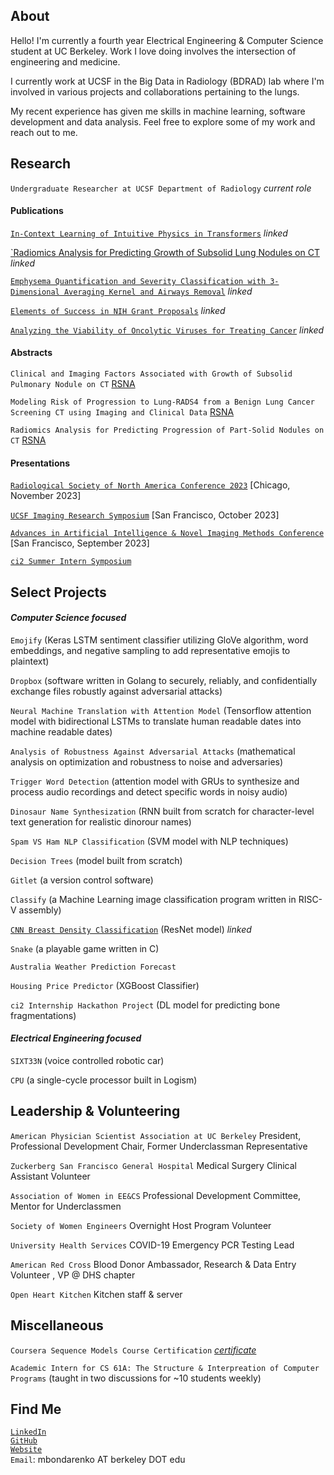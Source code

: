 ## About
Hello! I'm currently a fourth year Electrical Engineering & Computer Science student at UC Berkeley. Work I love doing involves the intersection of engineering and medicine. 

I currently work at UCSF in the Big Data in Radiology (BDRAD) lab where I'm involved in various projects and collaborations pertaining to the lungs. 

My recent experience has given me skills in machine learning, software development and data analysis. Feel free to explore some of my work and reach out to me.


## Research

`Undergraduate Researcher at UCSF Department of Radiology` *current role* 


#### Publications

[`In-Context Learning of Intuitive Physics in Transformers`](https://drive.google.com/file/d/1RooGtC0Ve0vwEKlnn9MQ0O9WLS7Q2PU7/view?usp=drive_link) *linked*

[`Radiomics Analysis for Predicting Growth of Subsolid Lung Nodules on CT](https://doi.org/10.1101/2023.12.05.23299456) *linked*

[`Emphysema Quantification and Severity Classification with 3-Dimensional Averaging Kernel and Airways Removal`](https://doi.org/10.1101/2022.10.31.22281562) *linked*

[`Elements of Success in NIH Grant Proposals`](http://discourseconventions.weebly.com/uploads/8/5/7/3/85737014/bondarenko_masha_validating_a_resource_for_the_specific_aims_section_in_nih_grant_proposals.pdf) *linked*

[`Analyzing the Viability of Oncolytic Viruses for Treating Cancer`](https://drive.google.com/file/d/1vdvKwhtjsrpzdg94_CK4Hm9Etubb0wIc/view?usp=sharing) *linked*

#### Abstracts
`Clinical and Imaging Factors Associated with Growth of Subsolid Pulmonary Nodule on CT` [RSNA](https://www.rsna.org/)

`Modeling Risk of Progression to Lung-RADS4 from a Benign Lung Cancer Screening CT using Imaging and Clinical Data` [RSNA](https://www.rsna.org/)

`Radiomics Analysis for Predicting Progression of Part-Solid Nodules on CT` [RSNA](https://www.rsna.org/)

#### Presentations

[`Radiological Society of North America Conference 2023`](https://radiology.ucsf.edu/ucsf-radiology-rsna#-) [Chicago, November 2023]

[`UCSF Imaging Research Symposium`](https://radiology.ucsf.edu/research/meetings/imaging-research-symposium) [San Francisco, October 2023]

[`Advances in Artificial Intelligence & Novel Imaging Methods Conference`](https://intelligentimaging.ucsf.edu/index.php/events/advances-artificial-intelligence-novel-imaging-methods-conference-oct-4) [San Francisco, September 2023]

[`ci2 Summer Intern Symposium`](https://intelligentimaging.ucsf.edu/news/interview-masha-bondarenko-2022-ucsf-ci2-summer-intern)

## Select Projects

#### *Computer Science focused*
`Emojify` (Keras LSTM sentiment classifier utilizing GloVe algorithm, word embeddings, and negative sampling to add representative emojis to plaintext)

`Dropbox` (software written in Golang to securely, reliably, and confidentially exchange files robustly against adversarial attacks)

`Neural Machine Translation with Attention Model` (Tensorflow attention model with bidirectional LSTMs to translate human readable dates into machine readable dates)

`Analysis of Robustness Against Adversarial Attacks` (mathematical analysis on optimization and robustness to noise and adversaries)

`Trigger Word Detection` (attention model with GRUs to synthesize and process audio recordings and detect specific words in noisy audio)

`Dinosaur Name Synthesization` (RNN built from scratch for character-level text generation for realistic dinorour names)

`Spam VS Ham NLP Classification` (SVM model with NLP techniques)

`Decision Trees` (model built from scratch)

`Gitlet` (a version control software)

`Classify` (a Machine Learning image classification program written in RISC-V assembly)

[`CNN Breast Density Classification`](https://github.com/froghop/2DBreastDensityConvNet) (ResNet model) *linked*

`Snake` (a playable game written in C)

`Australia Weather Prediction Forecast`

`Housing Price Predictor` (XGBoost Classifier)

`ci2 Internship Hackathon Project` (DL model for predicting bone fragmentations)

#### *Electrical Engineering focused*
`SIXT33N` (voice controlled robotic car)

`CPU` (a single-cycle processor built in Logism)


## Leadership & Volunteering
`American Physician Scientist Association at UC Berkeley` President, Professional Development Chair, Former Underclassman Representative

`Zuckerberg San Francisco General Hospital` Medical Surgery Clinical Assistant Volunteer

`Association of Women in EE&CS` Professional Development Committee, Mentor for Underclassmen

`Society of Women Engineers` Overnight Host Program Volunteer

`University Health Services` COVID-19 Emergency PCR Testing Lead

`American Red Cross` Blood Donor Ambassador, Research & Data Entry Volunteer , VP @ DHS chapter

`Open Heart Kitchen` Kitchen staff & server


## Miscellaneous
`Coursera Sequence Models Course Certification` [*certificate*](https://www.coursera.org/account/accomplishments/certificate/YMUFCUKBRAMH)

`Academic Intern for CS 61A: The Structure & Interpreation of Computer Programs` (taught in two discussions for ~10 students weekly)

## Find Me
[`LinkedIn`](https://www.linkedin.com/in/mashabondarenko/)  
[`GitHub`](https://github.com/froghop)  
[`Website`](https://froghop.github.io)  
`Email`: mbondarenko AT berkeley DOT edu  

